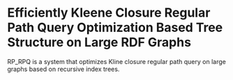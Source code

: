 # Efficiently Kleene Closure Regular Path Query Optimization Based Tree Structure on Large RDF Graphs

RP_RPQ is a system that optimizes Kline closure regular path query on large graphs based on recursive index trees.


